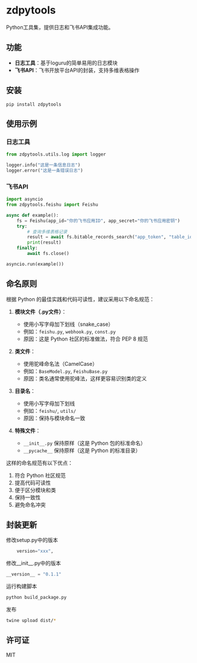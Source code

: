 # zdpytools

Python工具集，提供日志和飞书API集成功能。

## 功能

- **日志工具**：基于loguru的简单易用的日志模块
- **飞书API**：飞书开放平台API的封装，支持多维表格操作

## 安装

```
pip install zdpytools
```

## 使用示例

### 日志工具

```python
from zdpytools.utils.log import logger

logger.info("这是一条信息日志")
logger.error("这是一条错误日志")
```

### 飞书API

```python
import asyncio
from zdpytools.feishu import Feishu

async def example():
    fs = Feishu(app_id="你的飞书应用ID", app_secret="你的飞书应用密钥")
    try:
        # 查询多维表格记录
        result = await fs.bitable_records_search("app_token", "table_id")
        print(result)
    finally:
        await fs.close()

asyncio.run(example())
```


## 命名原则

根据 Python 的最佳实践和代码可读性，建议采用以下命名规范：

1. **模块文件（.py文件）**：
   - 使用小写字母加下划线（snake_case）
   - 例如：`feishu.py`, `webhook.py`, `const.py`
   - 原因：这是 Python 社区的标准做法，符合 PEP 8 规范

2. **类文件**：
   - 使用驼峰命名法（CamelCase）
   - 例如：`BaseModel.py`, `FeishuBase.py`
   - 原因：类名通常使用驼峰法，这样更容易识别类的定义

3. **目录名**：
   - 使用小写字母加下划线
   - 例如：`feishu/`, `utils/`
   - 原因：保持与模块命名一致

4. **特殊文件**：
   - `__init__.py` 保持原样（这是 Python 包的标准命名）
   - `__pycache__` 保持原样（这是 Python 的标准目录）

这样的命名规范有以下优点：
1. 符合 Python 社区规范
2. 提高代码可读性
3. 便于区分模块和类
4. 保持一致性
5. 避免命名冲突





## 封装更新

修改setup.py中的版本
```python
    version="xxx",
```

修改__init__.py中的版本
```python
__version__ = "0.1.1"
```



运行构建脚本
```bash
python build_package.py
```
发布
```bash
twine upload dist/*
```

## 许可证

MIT
